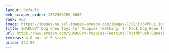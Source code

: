 ```yaml
---
layout: default 
﻿web_scraper_order: 1582906769-6886
rank: #68
image: https://images-na.ssl-images-amazon.com/images/I/81jPX5VPDuL.jpg
title: SHARLOVY Dog Chew Toys for Puppies Teething, 14 Pack Dog Rope Toys Tug of War Dog Toy…
url: https://www.amazon.com/SHARLOVY-Puppies-Teething-Toothbrush-Squeaky/dp/B07Z4GBGVV/ref=zg_mw_pet-supplies_68?_encoding=UTF8&psc=1&refRID=H5H5GKBRAGT498NV2G74
reviews: 4.0 out of 5 stars
price: $22.98 
---
```

